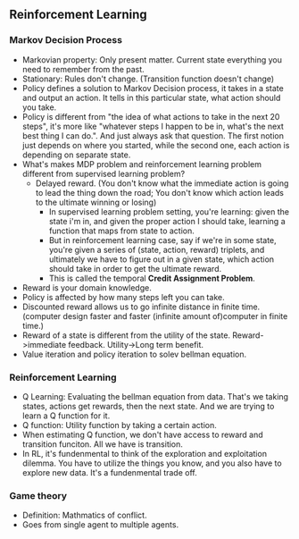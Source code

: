 ## Reinforcement Learning

### Markov Decision Process

- Markovian property: Only present matter. Current state everything you need to remember from the past. 
- Stationary: Rules don't change. (Transition function doesn't change)
- Policy defines a solution to Markov Decision process, it takes in a state and output an action. It tells in this particular state, 
what action should you take. 
- Policy is different from "the idea of what actions to take in the next 20 steps", it's more like "whatever steps I happen to 
be in, what's the next best thing I can do.". And just always ask that question. The first notion just depends on where you started, 
while the second one, each action is depending on separate state. 
- What's makes MDP problem and reinforcement learning problem different from supervised learning problem?
    - Delayed reward. (You don't know what the immediate action is going to lead the thing down the road; You don't know which 
    action leads to the ultimate winning or losing)
        - In supervised learning problem setting, you're learning: given the state i'm in, and given the proper action I should take, 
        learning a function that maps from state to action. 
        - But in reinforcement learning case, say if we're in some state, you're given a series of (state, action, reward) triplets,
        and ultimately we have to figure out in a given state, which action should take in order to get the ultimate reward. 
        - This is called the temporal **Credit Assignment Problem**. 
- Reward is your domain knowledge. 
- Policy is affected by how many steps left you can take. 
- Discounted reward allows us to go infinite distance in finite time. (computer design faster and faster (infinite amount of)computer in finite time.)
- Reward of a state is different from the utility of the state. Reward->immediate feedback. Utility->Long term benefit. 
- Value iteration and policy iteration to solev bellman equation. 


### Reinforcement Learning

- Q Learning: Evaluating the bellman equation from data. That's we taking states, actions get rewards, then the next state. And we are trying to learn a Q function for it. 
- Q function: Utility function by taking a certain action. 
- When estimating Q function, we don't have access to reward and transition funciton. All we have is transition. 
- In RL, it's fundenmental to think of the exploration and exploitation dilemma. You have to utilize the things you know, and you also have to explore new data. It's a fundenmental trade off. 


### Game theory

- Definition: Mathmatics of conflict. 
- Goes from single agent to multiple agents. 
